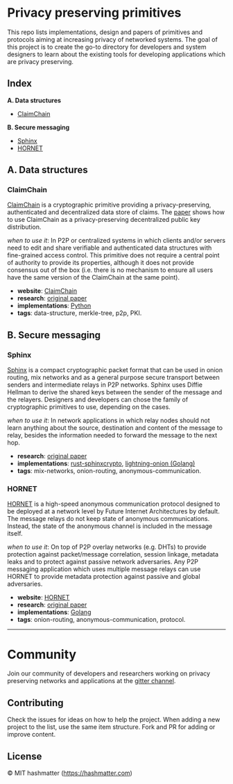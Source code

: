 # Privacy preserving primitives

This repo lists implementations, design and papers of primitives and 
protocols aiming at increasing privacy of networked systems. The goal of this
project is to create the go-to directory for developers and system designers to
learn about the existing tools for developing applications which are privacy
preserving.

## Index

**A. Data structures**
- [ClaimChain](https://github.com/hashmatter/privacy-preserving-primitives/#claimchain)

**B. Secure messaging**
- [Sphinx](https://github.com/hashmatter/privacy-preserving-primitives/#sphinx)
- [HORNET](https://github.com/hashmatter/privacy-preserving-primitives/#hornet)

## A. Data structures

### ClaimChain

[ClaimChain](https://claimchain.github.io/) is a cryptographic primitive
providing a privacy-preserving, authenticated and decentralized data store of
claims. The [paper](https://arxiv.org/abs/1707.06279) shows how to use 
ClaimChain as a privacy-preserving decentralized public key distribution.

*when to use it*: In P2P or centralized systems in which clients and/or servers
need to edit and share verifiable and authenticated data structures with 
fine-grained access control. This primitive does not require a central point of
authority to provide its properties, although it does not provide consensus out
of the box (i.e. there is no mechanism to ensure all users have the same version
of the ClaimChain at the same point).

- **website**: [ClaimChain](https://claimchain.github.io/)
- **research**: [original paper](https://arxiv.org/abs/1707.06279)
- **implementations**: [Python](https://github.com/claimchain/claimchain-core)
- **tags**: data-structure, merkle-tree, p2p, PKI.


## B. Secure messaging

### Sphinx

[Sphinx](https://katzenpost.mixnetworks.org/docs/specs/sphinx.html) is a compact
cryptographic packet format that can be used in onion routing, mix networks and
as a general purpose secure transport between senders and intermediate relays in
P2P networks. Sphinx uses Diffie Hellman to derive the shared keys between the 
sender of the message and the relayers. Designers and developers can chose the
family of cryptographic primitives to use, depending on the cases.

*when to use it*: In network applications in which relay nodes should not learn
anything about the source, destination and content of the message to relay,
besides the information needed to forward the message to the next hop.

- **research**: [original paper](https://cypherpunks.ca/~iang/pubs/Sphinx_Oakland09.pdf)
- **implementations**: [rust-sphinxcrypto](https://github.com/applied-mixnetworks/rust-sphinxcrypto), [lightning-onion (Golang)](https://github.com/lightningnetwork/lightning-onion)
- **tags**: mix-networks, onion-routing, anonymous-communication.

### HORNET

[HORNET](https://netsec.ethz.ch/research/anonymity.php) is a high-speed
anonymous communication protocol designed to be deployed at a network level by
Future Internet Architectures by default. The message relays do not keep state 
of anonymous communications. Instead, the state of the anonymous channel is
included in the message itself.

*when to use it*: On top of P2P overlay networks (e.g. DHTs) to provide protection
against packet/message correlation, session linkage, metadata leaks and to
protect against passive network adversaries. Any P2P messaging application which
uses multiple message relays can use HORNET to provide metadata protection
against passive and global adversaries.


- **website**: [HORNET](https://netsec.ethz.ch/research/anonymity.php)
- **research**: [original  paper](https://netsec.ethz.ch/publications/papers/chen_hornet_ccs15.pdf)
- **implementations**: [Golang](https://github.com/hashmatter/hornet)
- **tags**: onion-routing, anonymous-communication, protocol.

---

# Community

Join our community of developers and researchers working on privacy preserving
networks and applications at the [gitter channel](https://hashmatter.com).

## Contributing
Check the issues for ideas on how to help the project. When adding a new project
to the list, use the same item structure. Fork and PR for adding or improve content.

## License

© MIT
hashmatter (https://hashmatter.com)
